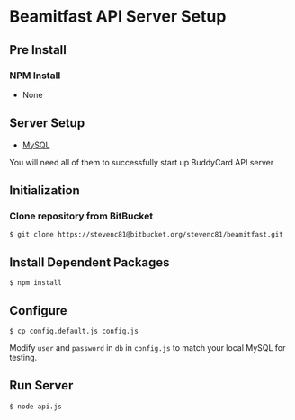 # Beamitfast API Server Setup

## Pre Install

### NPM Install ###
* None

## Server Setup
* [MySQL](http://www.mysql.com)


You will need all of them to successfully start up BuddyCard API server

## Initialization
### Clone repository from BitBucket
    $ git clone https://stevenc81@bitbucket.org/stevenc81/beamitfast.git

## Install Dependent Packages
    $ npm install

## Configure
    $ cp config.default.js config.js
Modify `user` and `password` in `db` in `config.js` to match your local MySQL for testing.


## Run Server
    $ node api.js
